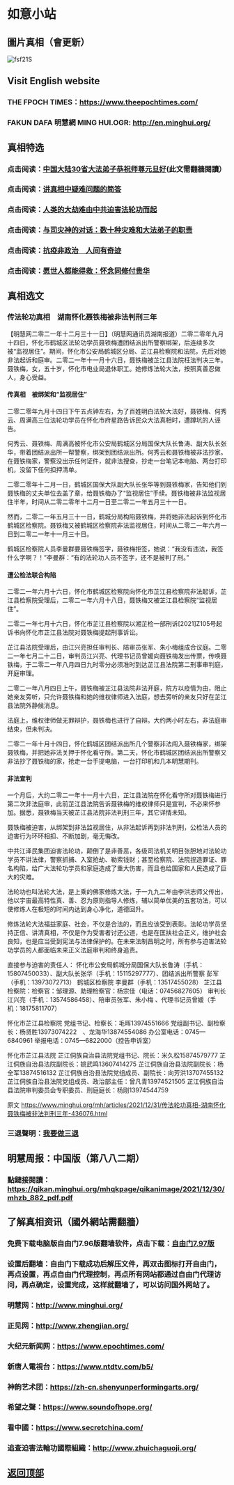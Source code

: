 # 如意小站

## 圖片真相（會更新）

![fsf21S](https://user-images.githubusercontent.com/79625284/147815626-a36ea4d9-3398-4814-b429-cfed5ff84d8f.jpg)

## Visit English website

### THE FPOCH TIMES：https://www.theepochtimes.com/

### FAKUN DAFA 明慧網 MING HUI.OGR: http://en.minghui.org/

## 真相特选

### 点击阅读：[中国大陆30省大法弟子恭祝师尊元旦好](https://greetings.minghui.org/mh/articles/2021/12/31/%E4%B8%AD%E5%9B%BD%E5%A4%A7%E9%99%8630%E7%9C%81%E5%A4%A7%E6%B3%95%E5%BC%9F%E5%AD%90%E6%81%AD%E7%A5%9D%E5%B8%88%E5%B0%8A%E5%85%83%E6%97%A6%E5%A5%BD-436087.html)(此文需翻牆閱讀）

### 点击阅读：[讲真相中疑难问题的简答](https://github.com/pinhe91/jcxw3/tree/main)

### 点击阅读：[人类的大劫难由中共迫害法轮功而起](https://github.com/pinhe91/jcxw4/tree/main) 

### 点击阅读：[与司灾神的对话：数十种灾难和大法弟子的职责](https://github.com/pinhe91/jcxw1/tree/main) 

### 点击阅读：[抗疫非政治　人间有奇迹](https://github.com/pinhe91/jcxw2/tree/main) 

### 点击阅读：[愿世人都能得救：怀念同修付贵华](https://github.com/pinhe91/jcxw5/tree/main)

## 真相选文

### 传法轮功真相　湖南怀化聂铁梅被非法判刑三年

【明慧网二零二一年十二月三十一日】（明慧网通讯员湖南报道）二零二零年九月十四日，怀化市鹤城区法轮功学员聂铁梅遭团结派出所警察绑架，后连续多次被“监视居住”。期间，怀化市公安局鹤城区分局、芷江县检察院和法院，先后对她非法起诉和庭审。二零二一年十一月十六日，聂铁梅被芷江县法院枉法判决三年。
聂铁梅，女，五十岁，怀化市电业局退休职工。她修炼法轮大法，按照真善忍做人，身心受益。

#### 传真相　被绑架和“监视居住”

二零二零年九月十四日下午五点钟左右，为了百姓明白法轮大法好，聂铁梅、何秀云、周满高三位法轮功学员在怀化市府星路告诉民众大法真相时，遭蹲坑的人诬告。

何秀云、聂铁梅、周满高被怀化市公安局鹤城区分局国保大队长鲁涛、副大队长张华，带着团结派出所一帮警察，绑架到团结派出所。何秀云和聂铁梅被非法抄家。在聂铁梅家，警察没出示任何证件，就非法搜查，抄走一台笔记本电脑、两台打印机，没留下任何扣押清单。

二零二零年十二月一日，鹤城区国保大队副大队长张华等到聂铁梅家，告知他们到聂铁梅的丈夫单位去盖了章，给聂铁梅办了“监视居住”手续。聂铁梅被非法监视居住半年，时间从二零二零年十二月一日至二零二一年五月三十一日。

然而，二零二一年五月三十一日，鹤城分局构陷聂铁梅，并将她非法起诉到怀化市鹤城区检察院。聂铁梅又被鹤城区检察院非法监视居住，时间从二零二一年六月一日到二零二一年十一月三十日。

鹤城区检察院人员李曼群要聂铁梅签字，聂铁梅拒签，她说：“我没有违法，我签什么字啊？！”李曼群：“有的法轮功人员不签字，还不是被判了刑。”

#### 遭公检法联合构陷

二零二一年六月十六日，怀化市鹤城区检察院向怀化市芷江县检察院非法起诉，芷江县检察院受理后，二零二一年六月十八日，聂铁梅又被芷江县检察院“监视居住”。

二零二一年七月十六日，怀化市芷江县检察院以湘芷检一部刑诉[2021]Z105号起诉书向怀化市芷江县法院对聂铁梅提起刑事诉讼。

芷江县法院受理后，由江兴亮担任审判长、陪审员张军、朱小梅组成合议庭。二零二一年七月二十二日，审判员江兴亮、代理书记员曾媛向聂铁梅发出传票，传唤聂铁梅，于二零二一年八月四日九时零分必须准时到达芷江县法院第二刑事审判庭，开庭审理。

二零二一年八月四日上午，聂铁梅被芷江县法院非法开庭，院方以疫情为由，阻止她亲友旁听，只允许聂铁梅和她的维权律师进入法庭，想去旁听的亲友只好在芷江县法院外静候消息。

法庭上，维权律师做无罪辩护，聂铁梅也进行了自辩。大约两小时左右，非法庭审结束，但未判决。

二零二一年十月十四日，怀化鹤城区团结派出所几个警察非法闯入聂铁梅家，绑架聂铁梅，并把她非法关押于怀化看守所。第二天，怀化市鹤城区团结派出所警察又非法抄了聂铁梅的家，抢走一台手提电脑，一台打印机和几本眀慧期刊。

#### 非法宣判

一个月后，大约二零二一年十一月十六日，芷江县法院在怀化看守所对聂铁梅进行第二次非法庭审，此前芷江县法院告诉聂铁梅的维权律师只是宣判，不必来怀参加。据悉，聂铁梅当天被芷江县法院非法判刑三年，其它详情未知。

聂铁梅被迫害，从绑架到非法监视居住，从非法起诉再到非法判刑，公检法人员的迫害行为环环相扣、不断加剧，毫无悔改。

中共江泽民集团迫害法轮功，颠倒了是非善恶，各级司法机关明目张胆地对法轮功学员不讲法律，警察抓捕、入室抢劫、勒索钱财；甚至检察院、法院捏造罪证、罪名构陷，给广大法轮功学员和家庭造成了重大伤害，而且也给国家和人民造成了巨大的灾难。

法轮功也叫法轮大法，是上乘的佛家修炼大法，于一九九二年由李洪志师父传出，他以宇宙最高特性真、善、忍为原则指导人修炼，辅以简单优美的五套功法，可以使修炼人在极短的时间内达到身心净化，道德回升。

修炼法轮大法福益家庭、社会，不仅是合法的，而且应该受到表彰。法轮功学员坚持正信、讲清真相，不仅是作为受害者讨还公道，也是在匡扶社会正义，维护社会良知，也是应当受到宪法与法律保护的。在未来法制昌明之时，所有参与迫害法轮功学员的人都面临未来正义法庭审判和终身追责。


直接参与迫害的责任人：
怀化市公安局鹤城分局国保大队长鲁涛（手机：15807450033）、副大队长张华（手机：15115297777）、团结派出所警察 彭军（手机：13973072713）
鹤城区检察院 李曼群（手机：13517455028）
芷江县检察院：检察官：邹理源、助理检察官：杨宗佳（电话：07456827605）
审判长江兴亮（手机：13574586458）、陪审员张军、朱小梅 、代理书记员曾媛（手机：18175811707）

怀化市芷江县检察院
党组书记、检察长：毛晖13974551666
党组副书记、副检察长：杨贤胜13973074222　、龙海华13874554086
办公室电话：0745—6840961
举报电话：0745—6822000（控告申诉室）

怀化市芷江县法院
芷江侗族自治县法院党组书记、院长：米久松15874579777
芷江侗族自治县法院副院长：姚武鸣13607414275
芷江侗族自治县法院副院长：杨全军13874516132
芷江侗族自治县法院党组成员、副院长：向芳洪13707455132
芷江侗族自治县法院党组成员、政治部主任：曾凡青13974521505
芷江侗族自治县法院审判委员会专职委员、刑庭庭长：杨刚13974544759

原文 https://www.minghui.org/mh/articles/2021/12/31/传法轮功真相-湖南怀化聂铁梅被非法判刑三年-436076.html

### 三退聲明：[我要做三退](https://tuidang.epochtimes.com/)

## 明慧周报：中国版（第八八二期）

### 點鏈接閱讀：https://qikan.minghui.org/mhqkpage/qikanimage/2021/12/30/mhzb_882_pdf.pdf

## 了解真相资讯（國外網站需翻牆）

### 免费下载电脑版自由门7.96版翻墙软件，点击下载：[自由门7.97版](https://github.com/pinhe91/tuiguang/files/6839679/fg797r.zip)

### 设置后翻墙：自由门下载成功后解压文件，再双击图标打开自由门，再点设置，再点自由门代理控制，再点所有网站都通过自由门代理访问，再点确定，设置完成，这样就翻墙了，可以访问国外网站了。

### 明慧网：http://www.minghui.org/

### 正见网：http://www.zhengjian.org/

### 大纪元新闻网：https://www.epochtimes.com/

### 新唐人電視台：https://www.ntdtv.com/b5/

### 神韵艺术团：https://zh-cn.shenyunperformingarts.org/

### 希望之聲：https://www.soundofhope.org/

### 看中國：https://www.secretchina.com/

### 追查迫害法輪功國際組織：http://www.zhuichaguoji.org/

## [返回顶部](https://git.io/Js3EY)

